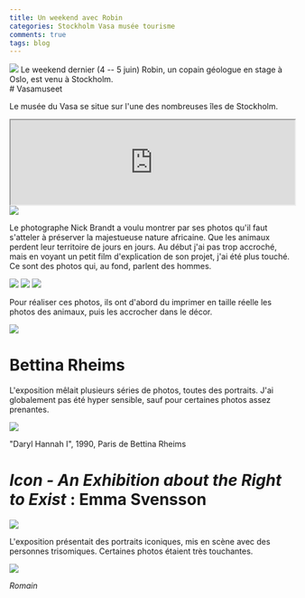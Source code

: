 ```yaml
---
title: Un weekend avec Robin
categories: Stockholm Vasa musée tourisme
comments: true
tags: blog
---
```

<section>
<img src="/dl/photos/robin1.jpg" class="img-rounded col-xs-12 col-sm-8 col-md-6">
Le weekend dernier (4 -- 5 juin) Robin, un copain géologue en stage à
Oslo, est venu à Stockholm.
</section>
# Vasamuseet

Le musée du Vasa se situe sur l'une des nombreuses îles de Stockholm.

<iframe src="https://www.google.com/maps/embed?pb=!1m18!1m12!1m3!1d19359.27986857669!2d18.04995256628687!3d59.33472969597982!2m3!1f0!2f0!3f0!3m2!1i1024!2i768!4f13.1!3m3!1m2!1s0x465f9d546d8329af%3A0xcff09af1b4c13241!2sVasa+Museum!5e0!3m2!1sen!2sse!4v1465734102097" width="100%"></iframe>

<img src="/photos/2016-05-29-fotografiska/IMG_20160529_122346.jpg" class="img-rounded col-xs-12 col-sm-8 col-md-8">

Le photographe Nick Brandt a voulu montrer par ses photos qu'il faut
s'atteler à préserver la majestueuse nature africaine. Que les animaux
perdent leur territoire de jours en jours.
Au début j'ai pas trop accroché, mais en voyant un petit film d'explication
de son projet, j'ai été plus touché. Ce sont des photos qui, au fond,
parlent des hommes.

<section class = "row">
    <img src="/photos/2016-05-29-fotografiska/IMG_20160529_122636.jpg" class="img-rounded col-xs-12 col-sm-12 col-md-12">
    <img src="/photos/2016-05-29-fotografiska/IMG_20160529_124407.jpg" class="img-rounded col-xs-12 col-sm-12 col-md-12">
    <img src="/photos/2016-05-29-fotografiska/IMG_20160529_124543.jpg" class="img-rounded col-xs-12 col-sm-12 col-md-12">
</section>

Pour réaliser ces photos, ils ont d'abord du imprimer en taille réelle
les photos des animaux, puis les accrocher dans le décor.

  <img src="/photos/2016-05-29-fotografiska/IMG_20160529_124351.jpg" class="img-rounded col-xs-12 col-sm-12 col-md-12">

# Bettina Rheims

L'exposition mêlait plusieurs séries de photos, toutes des portraits.
J'ai globalement pas été hyper sensible, sauf pour certaines photos
assez prenantes.

<img src="/photos/2016-05-29-fotografiska/IMG_20160529_130440.jpg" class="img-rounded col-xs-12 col-sm-12 col-md-12">
  <p>"Daryl Hannah I", 1990, Paris de Bettina Rheims</p>

# *Icon - An Exhibition about the Right to Exist* : Emma Svensson


<img src="/photos/2016-05-29-fotografiska/IMG_20160529_131857.jpg" class="img-rounded col-xs-12 col-sm-12 col-md-12">

L'exposition présentait des portraits iconiques, mis en scène avec des
personnes trisomiques. Certaines photos étaient très touchantes.


  <img src="/photos/2016-05-29-fotografiska/IMG_20160529_131824.jpg" class="img-rounded col-xs-12 col-sm-12 col-md-12">


*Romain*

